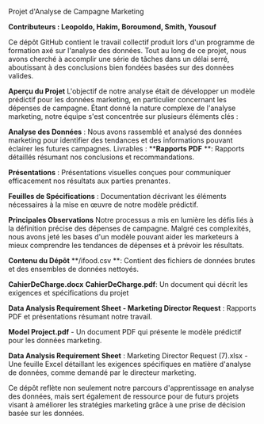 Projet d'Analyse de Campagne Marketing


**Contributeurs : Leopoldo, Hakim, Boroumond, Smith, Yousouf**

Ce dépôt GitHub contient le travail collectif produit lors d'un programme de formation axé sur l'analyse des données. Tout au long de ce projet, nous avons cherché à accomplir une série de tâches dans un délai serré, aboutissant à des conclusions bien fondées basées sur des données valides.

**Aperçu du Projet**
L'objectif de notre analyse était de développer un modèle prédictif pour les données marketing, en particulier concernant les dépenses de campagne. Étant donné la nature complexe de l'analyse marketing, notre équipe s'est concentrée sur plusieurs éléments clés :

**Analyse des Données** : Nous avons rassemblé et analysé des données marketing pour identifier des tendances et des informations pouvant éclairer les futures campagnes.
Livrables :
****Rapports PDF** **: Rapports détaillés résumant nos conclusions et recommandations.

**Présentations** : Présentations visuelles conçues pour communiquer efficacement nos résultats aux parties prenantes.

**Feuilles de Spécifications** : Documentation décrivant les éléments nécessaires à la mise en œuvre de notre modèle prédictif.


**Principales Observations**
Notre processus a mis en lumière les défis liés à la définition précise des dépenses de campagne. Malgré ces complexités, nous avons jeté les bases d'un modèle pouvant aider les marketeurs à mieux comprendre les tendances de dépenses et à prévoir les résultats.

**Contenu du Dépôt**
**/ifood.csv **: Contient des fichiers de données brutes et des ensembles de données nettoyés.

**CahierDeCharge.docx** **CahierDeCharge.pdf**: Un document qui décrit  les exigences et spécifications du projet

**Data Analysis Requirement Sheet - Marketing Director Request** : Rapports PDF et présentations résumant notre travail.

**Model Project.pdf** - Un document PDF qui présente  le modèle prédictif pour les données marketing.

**Data Analysis Requirement Sheet** : Marketing Director Request (7).xlsx - Une feuille Excel détaillant les exigences spécifiques en matière d'analyse de données, comme demandé par le directeur marketing.


Ce dépôt reflète non seulement notre parcours d'apprentissage en analyse des données, mais sert également de ressource pour de futurs projets visant à améliorer les stratégies marketing grâce à une prise de décision basée sur les données.

